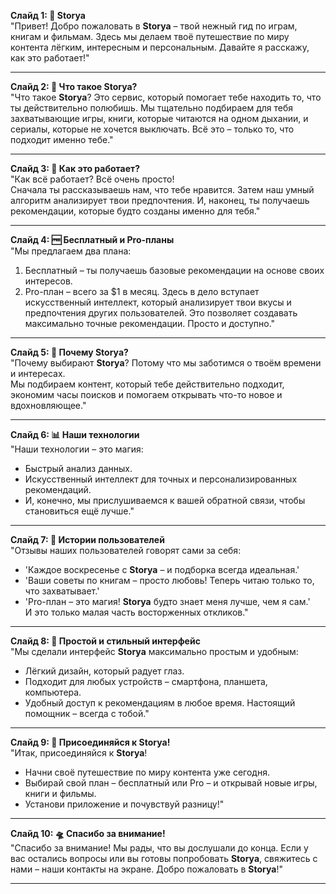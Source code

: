 

**Слайд 1: 💜 Storya**  
"Привет! Добро пожаловать в **Storya** – твой нежный гид по играм, книгам и фильмам. Здесь мы делаем твоё путешествие по миру контента лёгким, интересным и персональным. Давайте я расскажу, как это работает!"

---

**Слайд 2: 🌸 Что такое Storya?**  
"Что такое **Storya**? Это сервис, который помогает тебе находить то, что ты действительно полюбишь. Мы тщательно подбираем для тебя захватывающие игры, книги, которые читаются на одном дыхании, и сериалы, которые не хочется выключать. Всё это – только то, что подходит именно тебе."

---

**Слайд 3: 🦄 Как это работает?**  
"Как всё работает? Всё очень просто!  
Сначала ты рассказываешь нам, что тебе нравится. Затем наш умный алгоритм анализирует твои предпочтения. И, наконец, ты получаешь рекомендации, которые будто созданы именно для тебя."

---

**Слайд 4: 🆓 Бесплатный и Pro-планы**  
"Мы предлагаем два плана:

1. Бесплатный – ты получаешь базовые рекомендации на основе своих интересов.
2. Pro-план – всего за $1 в месяц. Здесь в дело вступает искусственный интеллект, который анализирует твои вкусы и предпочтения других пользователей. Это позволяет создавать максимально точные рекомендации. Просто и доступно."

---

**Слайд 5: 💜 Почему Storya?**  
"Почему выбирают **Storya**? Потому что мы заботимся о твоём времени и интересах.  
Мы подбираем контент, который тебе действительно подходит, экономим часы поисков и помогаем открывать что-то новое и вдохновляющее."

---

**Слайд 6: 📊 Наши технологии**  
"Наши технологии – это магия:

- Быстрый анализ данных.
- Искусственный интеллект для точных и персонализированных рекомендаций.
- И, конечно, мы прислушиваемся к вашей обратной связи, чтобы становиться ещё лучше."

---

**Слайд 7: 🪷 Истории пользователей**  
"Отзывы наших пользователей говорят сами за себя:

- 'Каждое воскресенье с **Storya** – и подборка всегда идеальная.'
- 'Ваши советы по книгам – просто любовь! Теперь читаю только то, что захватывает.'
- 'Pro-план – это магия! **Storya** будто знает меня лучше, чем я сам.'  
    И это только малая часть восторженных откликов."

---

**Слайд 8: 📱 Простой и стильный интерфейс**  
"Мы сделали интерфейс **Storya** максимально простым и удобным:

- Лёгкий дизайн, который радует глаз.
- Подходит для любых устройств – смартфона, планшета, компьютера.
- Удобный доступ к рекомендациям в любое время. Настоящий помощник – всегда с тобой."

---

**Слайд 9: 🌟 Присоединяйся к Storya!**  
"Итак, присоединяйся к **Storya**!

- Начни своё путешествие по миру контента уже сегодня.
- Выбирай свой план – бесплатный или Pro – и открывай новые игры, книги и фильмы.
- Установи приложение и почувствуй разницу!"

---

**Слайд 10: 🛸 Спасибо за внимание!**  
"Спасибо за внимание! Мы рады, что вы дослушали до конца. Если у вас остались вопросы или вы готовы попробовать **Storya**, свяжитесь с нами – наши контакты на экране. Добро пожаловать в **Storya**!"

---
